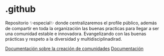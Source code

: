# .github
Repositorio ✨especial✨ donde centralizaremos el profile público, además de compartir en toda la organización las buenas practicas para llegar a ser una comunidad estable e innovadora.
Evangelizando con las buenas prácticas y respeto a la diversidad y multidisciplinadirad. 

[Documentación sobre la creación de comunidades](https://docs.github.com/es/communities)
[Documentación](https://docs.github.com/es/communities/setting-up-your-project-for-healthy-contributions/creating-a-default-community-health-file)
